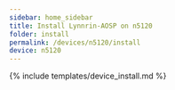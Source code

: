 ```yaml
---
sidebar: home_sidebar
title: Install Lynnrin-AOSP on n5120
folder: install
permalink: /devices/n5120/install
device: n5120
---
```

{% include templates/device_install.md %}
